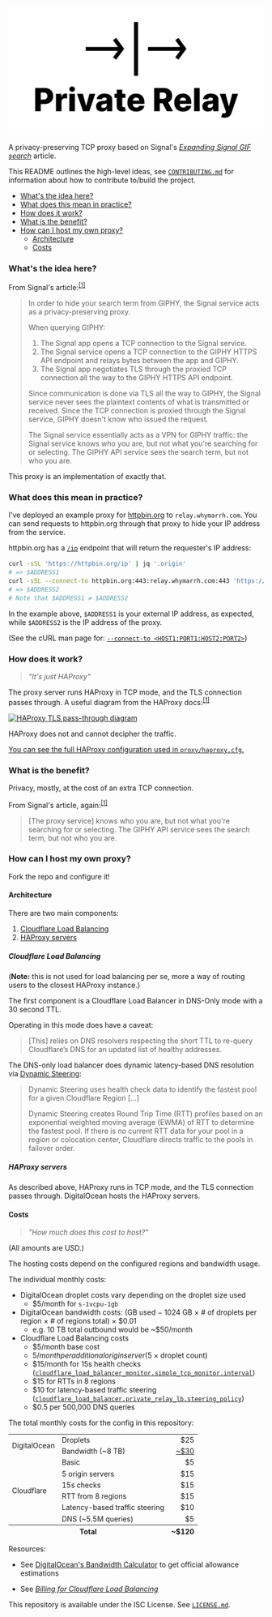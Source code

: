 [![Private Relay](./docs/images/logo.svg)](https://github.com/whymarrh/private-relay)

A privacy-preserving TCP proxy based on Signal's [_Expanding Signal GIF search_][signal-and-giphy] article.

This README outlines the high-level ideas, see [`CONTRIBUTING.md`](./CONTRIBUTING.md) for information about how to contribute to/build the project.

- [What's the idea here?](#whats-the-idea-here)
- [What does this mean in practice?](#what-does-this-mean-in-practice)
- [How does it work?](#how-does-it-work)
- [What is the benefit?](#what-is-the-benefit)
- [How can I host my own proxy?](#how-can-i-host-my-own-proxy)
  - [Architecture](#architecture)
  - [Costs](#costs)

### What's the idea here?

From Signal's article:<sup>[\[1\]][signal-and-giphy]</sup>

> In order to hide your search term from GIPHY, the Signal service acts as a privacy-preserving proxy.
>
> When querying GIPHY:
>
> 1. The Signal app opens a TCP connection to the Signal service.
> 2. The Signal service opens a TCP connection to the GIPHY HTTPS API endpoint and relays bytes between the app and GIPHY.
> 3. The Signal app negotiates TLS through the proxied TCP connection all the way to the GIPHY HTTPS API endpoint.
>
> Since communication is done via TLS all the way to GIPHY, the Signal service never sees the plaintext contents of what
> is transmitted or received. Since the TCP connection is proxied through the Signal service, GIPHY doesn't know who
> issued the request.
>
> The Signal service essentially acts as a VPN for GIPHY traffic: the Signal service knows who you are, but not what
> you're searching for or selecting. The GIPHY API service sees the search term, but not who you are.

This proxy is an implementation of exactly that.

### What does this mean in practice?

I've deployed an example proxy for [httpbin.org](https://httpbin.org) to `relay.whymarrh.com`. You can send requests
to httpbin.org through that proxy to hide your IP address from the service.

httpbin.org has a [`/ip`](https://httpbin.org/ip) endpoint that will return the requester's IP address:

```bash
curl -sSL 'https://httpbin.org/ip' | jq '.origin'
# => $ADDRESS1
curl -sSL --connect-to httpbin.org:443:relay.whymarrh.com:443 'https://httpbin.org/ip' | jq '.origin'
# => $ADDRESS2
# Note that $ADDRESS1 ≠ $ADDRESS2
```

In the example above, `$ADDRESS1` is your external IP address, as expected, while `$ADDRESS2` is the IP address of the
proxy.

(See the cURL man page for: [`--connect-to <HOST1:PORT1:HOST2:PORT2>`][curl---connect-to])

### How does it work?

> *"It's just HAProxy"*

The proxy server runs HAProxy in TCP mode, and the TLS connection passes through. A useful diagram from the HAProxy
docs:<sup>[\[1\]][haproxy-tls-passthrough-docs]</sup>

[![HAProxy TLS pass-through diagram][haproxy-tls-passthrough]][haproxy-tls-passthrough-docs]

HAProxy does not and cannot decipher the traffic.

[You can see the full HAProxy configuration used in `proxy/haproxy.cfg`.](./proxy/haproxy.cfg)

### What is the benefit?

Privacy, mostly, at the cost of an extra TCP connection.

From Signal's article, again:<sup>[\[1\]][signal-and-giphy]</sup>

> [The proxy service] knows who you are, but not what you're searching for or selecting. The GIPHY API service sees
> the search term, but not who you are.

### How can I host my own proxy?

Fork the repo and configure it!

#### Architecture

There are two main components:

1. [Cloudflare Load Balancing](#cloudflare-load-balancing)
2. [HAProxy servers](#haproxy-servers)

##### Cloudflare Load Balancing

(**Note:** this is not used for load balancing per se, more a way of routing users to the closest HAProxy instance.)

The first component is a Cloudflare Load Balancer in DNS-Only mode with a 30 second TTL.

Operating in this mode does have a caveat:

> [This] relies on DNS resolvers respecting the short TTL to  re-query Cloudflare’s DNS for an updated list of healthy addresses.

The DNS-only load balancer does dynamic latency-based DNS resolution via [Dynamic Steering][cf-traffic-steering-dynamic]:

> Dynamic Steering uses health check data to identify the fastest pool for a given Cloudflare Region [...]
>
> Dynamic Steering creates Round Trip Time (RTT) profiles based on an exponential weighted moving average (EWMA) of RTT
> to determine the fastest pool. If there is no current RTT data for your pool in a region or colocation center,
> Cloudflare directs traffic to the pools in failover order.

##### HAProxy servers

As described above, HAProxy runs in TCP mode, and the TLS connection passes through. DigitalOcean hosts the HAProxy
servers.

#### Costs

> *"How much does this cost to host?"*

(All amounts are USD.)

The hosting costs depend on the configured regions and bandwidth usage.

The individual monthly costs:

- DigitalOcean droplet costs vary depending on the droplet size used
    - $5/month for `s-1vcpu-1gb`
- DigitalOcean bandwidth costs: (GB used − 1024 GB × # of droplets per region × # of regions total) × $0.01
    - e.g. 10 TB total outbound would be ~$50/month
- Cloudflare Load Balancing costs
    - $5/month base cost
    - $5/month per additional origin server ($5 × droplet count)
    - $15/month for 15s health checks ([`cloudflare_load_balancer_monitor.simple_tcp_monitor.interval`](./terraform/main.tf))
    - $15 for RTTs in 8 regions
    - $10 for latency-based traffic steering ([`cloudflare_load_balancer.private_relay_lb.steering_policy`](./terraform/main.tf))
    - $0.5 per 500,000 DNS queries

The total monthly costs for the config in this repository:

<table style="vertical-align: middle;">
    <tbody>
        <tr>
            <td rowspan="2">DigitalOcean</td>
            <td>Droplets</td>
            <td align="right">$25</td>
        </tr>
        <tr>
            <td>Bandwidth (~8 TB)</td>
            <td align="right"><a href="https://www.digitalocean.com/community/tools/bandwidth?active=%5B%7B%22slug%22%3A%22s-1vcpu-1gb%22%2C%22type%22%3A%22droplet%22%2C%22hours%22%3A744%2C%22consumption%22%3A8192%2C%22nodes%22%3A1%7D%2C%7B%22slug%22%3A%22s-1vcpu-1gb%22%2C%22type%22%3A%22droplet%22%2C%22hours%22%3A744%2C%22consumption%22%3A0%2C%22nodes%22%3A1%7D%2C%7B%22slug%22%3A%22s-1vcpu-1gb%22%2C%22type%22%3A%22droplet%22%2C%22hours%22%3A744%2C%22consumption%22%3A0%2C%22nodes%22%3A1%7D%2C%7B%22slug%22%3A%22s-1vcpu-1gb%22%2C%22type%22%3A%22droplet%22%2C%22hours%22%3A744%2C%22consumption%22%3A0%2C%22nodes%22%3A1%7D%2C%7B%22slug%22%3A%22s-1vcpu-1gb%22%2C%22type%22%3A%22droplet%22%2C%22hours%22%3A744%2C%22consumption%22%3A0%2C%22nodes%22%3A1%7D%5D">~$30</a></td>
        </tr>
        <tr>
            <td rowspan="6">Cloudflare</td>
            <td>Basic</td>
            <td align="right">$5</td>
        </tr>
        <tr>
            <td>5 origin servers</td>
            <td align="right">$15</td>
        </tr>
        <tr>
            <td>15s checks</td>
            <td align="right">$15</td>
        </tr>
        <tr>
            <td>RTT from 8 regions</td>
            <td align="right">$15</td>
        </tr>
        <tr>
            <td>Latency-based traffic steering</td>
            <td align="right">$10</td>
        </tr>
        <tr>
            <td>DNS (~5.5M queries)</td>
            <td align="right">$5</td>
        </tr>
    </tbody>
    <tfoot>
        <tr>
            <th colspan="2">Total</td>
            <th align="right">~$120</td>
        </tr>
    </tfoot>
</table>

Resources:

- See [DigitalOcean's Bandwidth Calculator][do-bandwidth-calculator] to get official allowance estimations
- See [_Billing for Cloudflare Load Balancing_][cf-lb-billing]

  [signal-and-giphy]:https://signal.org/blog/signal-and-giphy-update/
  [signal-and-giphy-wayback]:https://web.archive.org/web/20200524203345/https://signal.org/blog/signal-and-giphy-update/
  [haproxy-tls-passthrough]:https://user-images.githubusercontent.com/1623628/82765015-cd931580-9ded-11ea-8fd3-8f0dead2e829.png
  [haproxy-tls-passthrough-docs]:https://www.haproxy.com/documentation/haproxy/deployment-guides/tls-infrastructure/#ssl-tls-pass-through
  [curl---connect-to]:https://curl.haxx.se/docs/manpage.html#--connect-to
  [do-bandwidth-calculator]:https://www.digitalocean.com/community/tools/bandwidth
  [cf-lb-billing]:https://support.cloudflare.com/hc/articles/115005254367
  [cf-traffic-steering-dynamic]:https://developers.cloudflare.com/load-balancing/understand-basics/traffic-steering/#dynamic-steering

This repository is available under the ISC License. See [`LICENSE.md`](./LICENSE.md).

